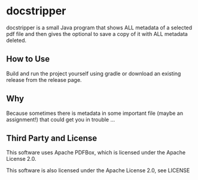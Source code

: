 # docstripper

docstripper is a small Java program that shows ALL metadata of a selected pdf
file and then gives the optional to save a copy of it with ALL metadata deleted.

## How to Use

Build and run the project yourself using gradle or download an existing release
from the release page.

## Why

Because sometimes there is metadata in some important file (maybe an
assignment!) that could get you in trouble ...

## Third Party and License

This software uses Apache PDFBox, which is licensed under the Apache License
2.0.

This software is also licensed under the Apache License 2.0, see LICENSE

